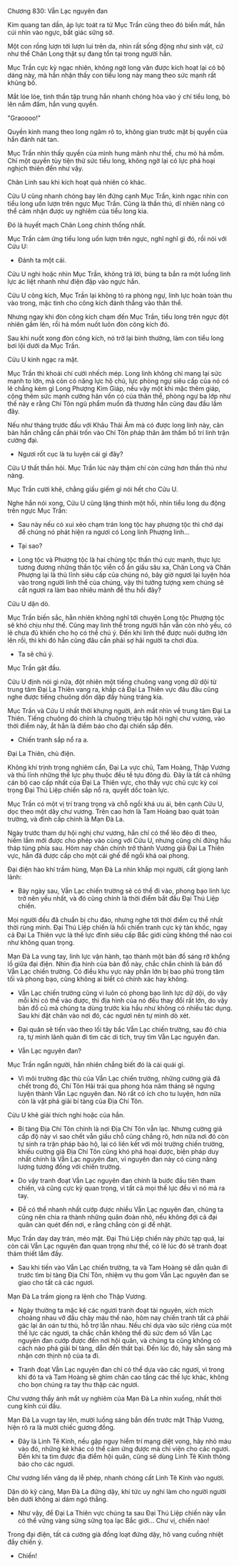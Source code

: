 




Chương 830: Vẫn Lạc nguyên đan


Kim quang tan dần, áp lực toát ra từ Mục Trần cũng theo đó biến mất, hắn cúi nhìn vào ngực, bất giác sững sờ.

Một con rồng lượn tới lượn lui trên da, nhìn rất sống động như sinh vật, cứ như thể Chân Long thật sự đang tồn tại trong người hắn.

Mục Trần cực kỳ ngạc nhiên, không ngờ long văn được kích hoạt lại có bộ dáng này, mà hắn nhận thấy con tiểu long này mang theo sức mạnh rất khủng bố.

Mắt lóe lóe, tinh thần tập trung hắn nhanh chóng hòa vào ý chí tiểu long, bò lên nắm đấm, hắn vung quyền.

"Graoooo!"

Quyền kình mang theo long ngâm rõ to, không gian trước mặt bị quyền của hắn đánh nát tan.

Mục Trần nhìn thấy quyền của mình hung mãnh như thế, chu mỏ há mồm. Chỉ một quyền tùy tiện thử sức tiểu long, không ngờ lại có lực phá hoại nghịch thiên đến như vậy.

Chân Linh sau khi kích hoạt quả nhiên có khác.

Cửu U cũng nhanh chóng bay lên đứng cạnh Mục Trần, kinh ngạc nhìn con tiểu long uốn lượn trên ngực Mục Trần. Cũng là thần thú, dĩ nhiên nàng có thể cảm nhận được uy nghiêm của tiểu long kia.

Đó là huyết mạch Chân Long chính thống nhất.

Mục Trần cảm ứng tiểu long uốn lượn trên ngực, nghĩ nghĩ gì đó, rồi nói với Cửu U:

- Đánh ta một cái.

Cửu U nghi hoặc nhìn Mục Trần, không trả lời, búng ta bắn ra một luồng linh lực ác liệt nhanh như điện đập vào ngực hắn.

Cửu U công kích, Mục Trần lại không tỏ ra phòng ngự, linh lực hoàn toàn thu vào trong, mặc tình cho công kích đánh thẳng vào thân thể.

Nhưng ngay khi đòn công kích chạm đến Mục Trần, tiểu long trên ngực đột nhiên gầm lên, rồi há mồm nuốt luôn đòn công kích đó.

Sau khi nuốt xong đòn công kích, nó trở lại bình thường, làm con tiểu long bơi lội dưới da Mục Trần.

Cửu U kinh ngạc ra mặt.

Mục Trần thì khoái chí cười nhếch mép. Long linh không chỉ mang lại sức mạnh to lớn, mà còn có năng lực hộ chủ, lực phòng ngự siêu cấp của nó có lẽ chẳng kém gì Long Phượng Kim Giáp, nếu vậy một khi mặc thêm giáp, cộng thêm sức mạnh cường hãn vốn có của thân thể, phòng ngự ba lớp như thế này e rằng Chí Tôn ngũ phẩm muốn đả thương hắn cũng đau đầu lắm đây.

Nếu như tháng trước đấu với Khâu Thái Âm mà có được long linh này, căn bản hắn chẳng cần phải trốn vào Chí Tôn pháp thân âm thầm bố trí linh trận cường đại.

- Ngươi rốt cục là tu luyện cái gì đây?

Cửu U thất thần hỏi. Mục Trần lúc này thậm chí còn cứng hơn thần thú như nàng.

Mục Trần cười khẽ, chẳng giấu giếm gì nói hết cho Cửu U.

Nghe hắn nói xong, Cửu U cũng lặng thinh một hồi, nhìn tiểu long du động trên ngực Mục Trần:

- Sau này nếu có xui xẻo chạm trán long tộc hay phượng tộc thì chớ dại để chúng nó phát hiện ra ngươi có Long linh Phượng linh...

- Tại sao?

- Long tộc và Phượng tộc là hai chủng tộc thần thú cực mạnh, thực lực tương đương những thần tộc viễn cổ ẩn giấu sâu xa, Chân Long và Chân Phượng lại là thủ lĩnh siêu cấp của chúng nó, bây giờ ngươi lại luyện hóa vào trong người linh thể của chúng, vậy thì tưởng tượng xem chúng sẽ cắt ngươi ra làm bao nhiêu mảnh để thu hồi đây?

Cửu U dặn dò.

Mục Trần biến sắc, hẳn nhiên không nghĩ tới chuyện Long tộc Phượng tộc sẽ khó chịu như thế. Cũng may linh thể trong người hắn vẫn còn nhỏ yếu, có lẽ chưa đủ khiến cho họ có thể chú ý. Đến khi linh thể được nuôi dưỡng lớn lên rồi, thì khi đó hắn cũng đâu cần phải sợ hãi người ta chơi đùa.

- Ta sẽ chú ý.

Mục Trần gật đầu.

Cửu U định nói gì nữa, đột nhiên một tiếng chuông vang vọng dữ dội từ trung tâm Đại La Thiên vang ra, khắp cả Đại La Thiên vực đâu đâu cũng nghe được tiếng chuông dồn dập đầy hùng tráng kia.

Mục Trần và Cửu U nhất thời khựng người, ánh mắt nhìn về trung tâm Đại La Thiên. Tiếng chuông đó chính là chuông triệu tập hội nghị chư vương, vào thời điểm này, ắt hẳn là điềm báo cho đại chiến sắp đến.

- Chiến tranh sắp nổ ra a.

Đại La Thiên, chủ điện.

Không khí trịnh trọng nghiêm cẩn, Đại La vực chủ, Tam Hoàng, Thập Vương và thủ lĩnh những thế lực phụ thuộc đều tề tựu đông đủ. Đây là tất cả những cán bộ cao cấp nhất của Đại La Thiên vực, cho thấy vực chủ cực kỳ coi trọng Đại Thú Liệp chiến sắp nổ ra, quyết dốc toàn lực.

Mục Trần có một vị trí trang trọng và chỗ ngồi khá ưu ái, bên cạnh Cửu U, dọc theo một dãy chư vương. Trên cao hơn là Tam Hoàng bao quát toàn trường, và đỉnh cấp chính là Mạn Đà La.

Ngày trước tham dự hội nghị chư vương, hắn chỉ có thể lẽo đẽo đi theo, hiếm lắm mới được cho phép vào cùng với Cửu U, nhưng cũng chỉ đứng hầu tháp tùng phía sau. Hôm nay chân chính trở thành Vương giả Đại La Thiên vực, hắn đã được cấp cho một cái ghế để ngồi khá oai phong.

Đại điện hào khí trầm hùng, Mạn Đà La nhìn khắp mọi người, cất giọng lanh lảnh:

- Bảy ngày sau, Vẫn Lạc chiến trường sẽ có thể đi vào, phong bạo linh lực trở nên yếu nhất, và đó cũng chính là thời điểm bắt đầu Đại Thú Liệp chiến.

Mọi người đều đã chuẩn bị chu đáo, nhưng nghe tới thời điểm cụ thể nhất thời rùng mình. Đại Thú Liệp chiến là hồi chiến tranh cực kỳ tàn khốc, ngay cả Đại La Thiên vực là thế lực đỉnh siêu cấp Bắc giới cũng không thể nào coi như không quan trọng.

Mạn Đà La vung tay, linh lực vận hành, tạo thành một bản đồ sáng rỡ khổng lồ giữa đại điện. Nhìn địa hình của bản đồ này, chắc chắn chính là bản đồ Vẫn Lạc chiến trường. Có điều khu vực này phần lớn bị bao phủ trong tăm tối và phong bạo, cũng không ai biết có chính xác hay không.

- Vẫn Lạc chiến trường cũng vì luôn có phong bạo linh lực dữ dội, do vậy mỗi khi có thể vào được, thì địa hình của nó đều thay đổi rất lớn, do vậy bản đồ cũ mà chúng ta dùng trước kia hầu như không có nhiều tác dụng. Sau khi đặt chân vào nơi đó, các ngươi nên tự mình dò xét.

- Đại quân sẽ tiến vào theo lối tây bắc Vẫn Lạc chiến trường, sau đó chia ra, tự mình lãnh quân đi tìm các di tích, truy tìm Vẫn Lạc nguyên đan.

- Vẫn Lạc nguyên đan?

Mục Trần ngẩn người, hẳn nhiên chẳng biết đó là cái quái gì.

- Vì môi trường đặc thù của Vẫn Lạc chiến trường, những cường giả đã chết trong đó, Chí Tôn Hải trải qua phong hóa năm tháng sẽ ngưng luyện thành Vẫn Lạc nguyên đan. Nó rất có ích cho tu luyện, hơn nữa còn là vật phá giải bí tàng của Địa Chí Tôn.

Cửu U khẽ giải thích nghi hoặc của hắn.

- Bí tàng Địa Chí Tôn chính là nơi Địa Chí Tôn vẫn lạc. Nhưng cường giả cấp độ này vì sao chết vẫn giấu chỗ cũng chẳng rõ, hơn nữa nơi đó còn tự sinh ra trận pháp bảo hộ, lại có liên kết với môi trường chiến trường, khiếu cường giả Địa Chí Tôn cũng khó phá hoại được, biện pháp duy nhất chính là Vẫn Lạc nguyên đan, vì nguyên đan này có cùng năng lượng tương đồng với chiến trường.

- Do vậy tranh đoạt Vẫn Lạc nguyên đan chính là bước đầu tiên tham chiến, và cũng cực kỳ quan trọng, vì tất cả mọi thế lực đều vì nó mà ra tay.

- Để có thể nhanh nhất cướp được nhiều Vẫn Lạc nguyên đan, chúng ta cũng nên chia ra thành những quân đoàn nhỏ, nếu không đợi cả đại quân càn quét đến nơi, e rằng chẳng còn gì để nhặt.

Mục Trần day day trán, méo mặt. Đại Thú Liệp chiến này phức tạp quá, lại còn cái Vẫn Lạc nguyên đan quan trọng như thế, có lẽ lúc đó sẽ tranh đoạt thảm thiết lắm đấy.

- Sau khi tiến vào Vẫn Lạc chiến trường, ta và Tam Hoàng sẽ dẫn quân đi trước tìm bí tàng Địa Chí Tôn, nhiệm vụ thu gom Vẫn Lạc nguyên đan se giao cho tất cả các ngươi.

Mạn Đà La trầm giọng ra lệnh cho Thập Vương.

- Ngày thường ta mặc kệ các ngươi tranh đoạt tài nguyên, xích mích choảng nhau vỡ đầu chảy máu thế nào, hôm nay chiến tranh tất cả phải gác lại ân oán tư thù, hỗ trợ lẫn nhau. Nếu chỉ dựa vào sức riêng của một thế lực các ngươi, ta chắc chắn không thể đủ sức đem số Vẫn Lạc nguyên đan cướp được đến nơi hội quân, và chúng ta cũng không có cách nào phá giải bí tàng, dẫn đến thất bại. Đến lúc đó, hãy sẵn sàng mà nhận cơn thịnh nộ của ta đi.

- Tranh đoạt Vẫn Lạc nguyên đan chỉ có thể dựa vào các ngươi, vì trong khi đó ta và Tam Hoàng sẽ ghìm chân cao tầng các thế lực khác, không cho bọn chúng ra tay thu thập các ngươi.

Chư vương thấy ánh mắt uy nghiêm của Mạn Đà La nhìn xuống, nhất thời cung kính cúi đầu.

Mạn Đà La vugn tay lên, mười luồng sáng bắn đến trước mặt Thập Vương, hiện rõ ra là mười chiếc gương đồng.

- Đây là Linh Tê Kính, nếu gặp nguy hiểm trí mạng diệt vong, hãy nhỏ máu vào đó, những kẻ khác có thể cảm ứng được mà chi viện cho các ngươi. Đến khi ta tìm được địa điểm hội quân, cũng sẽ dùng Linh Tê Kính thông báo cho các ngươi.

Chư vương liền vâng dạ lễ phép, nhanh chóng cất Linh Tê Kính vào người.

Dặn dò kỹ càng, Mạn Đà La đứng dậy, khí tức uy nghi làm cho người người bên dưới không ai dám ngó thẳng.

- Như vậy, để Đại La Thiên vực chúng ta sau Đại Thú Liệp chiến này vẫn có thể vững vàng sừng sững tọa lạc Bắc giới... Chư vị, chiến nào!

Trong đại điện, tất cả cường giả đồng loạt đứng dậy, hô vang cuồng nhiệt đầy chiến ý.

- Chiến!




